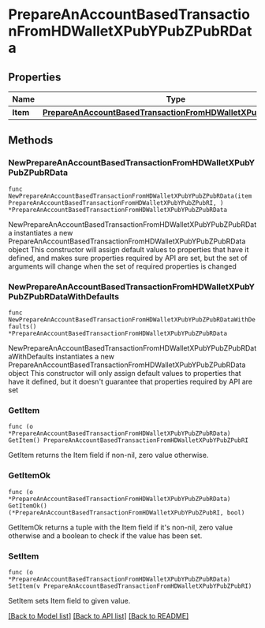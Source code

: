 # PrepareAnAccountBasedTransactionFromHDWalletXPubYPubZPubRData

## Properties

Name | Type | Description | Notes
------------ | ------------- | ------------- | -------------
**Item** | [**PrepareAnAccountBasedTransactionFromHDWalletXPubYPubZPubRI**](PrepareAnAccountBasedTransactionFromHDWalletXPubYPubZPubRI.md) |  | 

## Methods

### NewPrepareAnAccountBasedTransactionFromHDWalletXPubYPubZPubRData

`func NewPrepareAnAccountBasedTransactionFromHDWalletXPubYPubZPubRData(item PrepareAnAccountBasedTransactionFromHDWalletXPubYPubZPubRI, ) *PrepareAnAccountBasedTransactionFromHDWalletXPubYPubZPubRData`

NewPrepareAnAccountBasedTransactionFromHDWalletXPubYPubZPubRData instantiates a new PrepareAnAccountBasedTransactionFromHDWalletXPubYPubZPubRData object
This constructor will assign default values to properties that have it defined,
and makes sure properties required by API are set, but the set of arguments
will change when the set of required properties is changed

### NewPrepareAnAccountBasedTransactionFromHDWalletXPubYPubZPubRDataWithDefaults

`func NewPrepareAnAccountBasedTransactionFromHDWalletXPubYPubZPubRDataWithDefaults() *PrepareAnAccountBasedTransactionFromHDWalletXPubYPubZPubRData`

NewPrepareAnAccountBasedTransactionFromHDWalletXPubYPubZPubRDataWithDefaults instantiates a new PrepareAnAccountBasedTransactionFromHDWalletXPubYPubZPubRData object
This constructor will only assign default values to properties that have it defined,
but it doesn't guarantee that properties required by API are set

### GetItem

`func (o *PrepareAnAccountBasedTransactionFromHDWalletXPubYPubZPubRData) GetItem() PrepareAnAccountBasedTransactionFromHDWalletXPubYPubZPubRI`

GetItem returns the Item field if non-nil, zero value otherwise.

### GetItemOk

`func (o *PrepareAnAccountBasedTransactionFromHDWalletXPubYPubZPubRData) GetItemOk() (*PrepareAnAccountBasedTransactionFromHDWalletXPubYPubZPubRI, bool)`

GetItemOk returns a tuple with the Item field if it's non-nil, zero value otherwise
and a boolean to check if the value has been set.

### SetItem

`func (o *PrepareAnAccountBasedTransactionFromHDWalletXPubYPubZPubRData) SetItem(v PrepareAnAccountBasedTransactionFromHDWalletXPubYPubZPubRI)`

SetItem sets Item field to given value.



[[Back to Model list]](../README.md#documentation-for-models) [[Back to API list]](../README.md#documentation-for-api-endpoints) [[Back to README]](../README.md)


